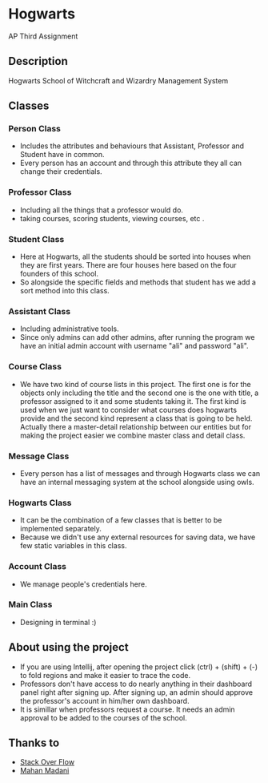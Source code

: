 # Hogwarts

AP Third Assignment

## Description

Hogwarts School of Witchcraft and Wizardry Management System

## Classes

### Person Class

* Includes the attributes and behaviours that Assistant, Professor and Student have in common.
* Every person has an account and through this attribute they all can change their credentials. 

### Professor Class

* Including all the things that a professor would do.
* taking courses, scoring students, viewing courses, etc .

### Student Class

* Here at Hogwarts, all the students should be sorted into houses when they are first years. There are four houses here based on the four founders of this school.
* So alongside the specific fields and methods that student has we add a sort method into this class.

### Assistant Class

* Including administrative tools.
* Since only admins can add other admins, after running the program we have an initial admin account with username "ali" and password "ali".

### Course Class

* We have two kind of course lists in this project. The first one is for the objects only including the title and the second one is the one with title, a professor assigned to it and some students taking it. The first kind is used when we just want to consider what courses does hogwarts provide and the second kind represent a class that is going to be held. Actually there a master-detail relationship between our entities but for making the project easier we combine master class and detail class. 

### Message Class

* Every person has a list of messages and through Hogwarts class we can have an internal messaging system at the school alongside using owls.

### Hogwarts Class

* It can be the combination of a few classes that is better to be implemented separately.
* Because we didn't use any external resources for saving data, we have few static variables in this class.

### Account Class

* We manage people's credentials here.

### Main Class

* Designing in terminal :)

## About using the project

* If you are using Intellij, after opening the project click (ctrl) + (shift) + (-) to fold regions and make it easier to trace the code.
* Professors don't have access to do nearly anything in their dashboard panel right after signing up. After signing up, an admin should approve the professor's account in him/her own dashboard.
* It is simillar when professors request a course. It needs an admin approval to be added to the courses of the school.

## Thanks to

* [Stack Over Flow](https://stackoverflow.com)
* [Mahan Madani](https://github.com/Mahan-M47)
